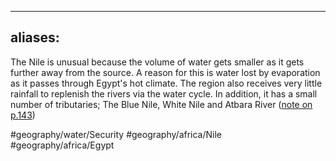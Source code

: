 
---
aliases:
---

The Nile is unusual because the volume of water gets smaller as it gets further away from the source. A reason for this is water lost by evaporation as it passes through Egypt's hot climate. The region also receives very little rainfall to replenish the rivers via the water cycle.  In addition, it has a small number of tributaries; The Blue Nile, White Nile and Atbara River ([note on p.143](zotero://open-pdf/library/items/S87SA6XC?page=24))


#geography/water/Security 
#geography/africa/Nile 
#geography/africa/Egypt 